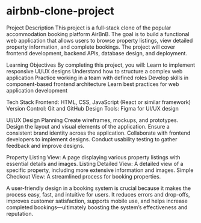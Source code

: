 # airbnb-clone-project
Project Description
This project is a full-stack clone of the popular accommodation booking platform AirBnB. The goal is to build a functional web application that allows users to browse property listings, view detailed property information, and complete bookings. The project will cover frontend development, backend APIs, database design, and deployment.

Learning Objectives
By completing this project, you will:
Learn to implement responsive UI/UX designs
Understand how to structure a complex web application
Practice working in a team with defined roles
Develop skills in component-based frontend architecture
Learn best practices for web application development

Tech Stack
Frontend: HTML, CSS, JavaScript (React or similar framework)
Version Control: Git and GitHub
Design Tools: Figma for UI/UX design

UI/UX Design Planning
Create wireframes, mockups, and prototypes.
Design the layout and visual elements of the application.
Ensure a consistent brand identity across the application.
Collaborate with frontend developers to implement designs.
Conduct usability testing to gather feedback and improve designs.

Property Listing View: A page displaying various property listings with essential details and images.
Listing Detailed View: A detailed view of a specific property, including more extensive information and images.
Simple Checkout View: A streamlined process for booking properties.

A user-friendly design in a booking system is crucial because it makes the process easy, fast, and intuitive for users. It reduces errors and drop-offs, improves customer satisfaction, supports mobile use, and helps increase completed bookings—ultimately boosting the system’s effectiveness and reputation.


